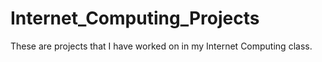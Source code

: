 # Internet_Computing_Projects
These are projects that I have worked on in my Internet Computing class.
